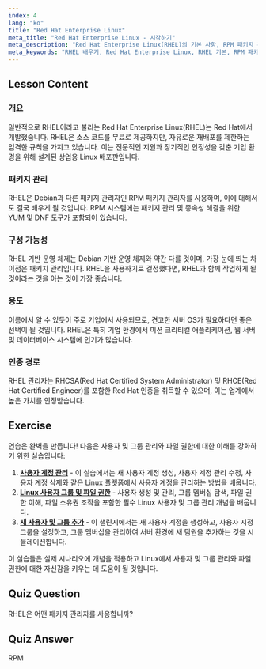 ```yaml
---
index: 4
lang: "ko"
title: "Red Hat Enterprise Linux"
meta_title: "Red Hat Enterprise Linux - 시작하기"
meta_description: "Red Hat Enterprise Linux(RHEL)의 기본 사항, RPM 패키지 관리자 및 기업용 활용법에 대해 알아보세요. RHEL의 핵심 차이점과 이점을 이해합니다."
meta_keywords: "RHEL 배우기, Red Hat Enterprise Linux, RHEL 기본, RPM 패키지 관리자, Linux 서버 OS, RHEL 초보자, RHEL 가이드"
---
```


## Lesson Content

### 개요

일반적으로 RHEL이라고 불리는 Red Hat Enterprise Linux(RHEL)는 Red Hat에서 개발했습니다. RHEL은 소스 코드를 무료로 제공하지만, 자유로운 재배포를 제한하는 엄격한 규칙을 가지고 있습니다. 이는 전문적인 지원과 장기적인 안정성을 갖춘 기업 환경을 위해 설계된 상업용 Linux 배포판입니다.

### 패키지 관리

RHEL은 Debian과 다른 패키지 관리자인 RPM 패키지 관리자를 사용하며, 이에 대해서도 결국 배우게 될 것입니다. RPM 시스템에는 패키지 관리 및 종속성 해결을 위한 YUM 및 DNF 도구가 포함되어 있습니다.

### 구성 가능성

RHEL 기반 운영 체제는 Debian 기반 운영 체제와 약간 다를 것이며, 가장 눈에 띄는 차이점은 패키지 관리입니다. RHEL을 사용하기로 결정했다면, RHEL과 함께 작업하게 될 것이라는 것을 아는 것이 가장 좋습니다.

### 용도

이름에서 알 수 있듯이 주로 기업에서 사용되므로, 견고한 서버 OS가 필요하다면 좋은 선택이 될 것입니다. RHEL은 특히 기업 환경에서 미션 크리티컬 애플리케이션, 웹 서버 및 데이터베이스 시스템에 인기가 많습니다.

### 인증 경로

RHEL 관리자는 RHCSA(Red Hat Certified System Administrator) 및 RHCE(Red Hat Certified Engineer)를 포함한 Red Hat 인증을 취득할 수 있으며, 이는 업계에서 높은 가치를 인정받습니다.

## Exercise

연습은 완벽을 만듭니다! 다음은 사용자 및 그룹 관리와 파일 권한에 대한 이해를 강화하기 위한 실습입니다:

1. **[사용자 계정 관리](https://labex.io/ko/labs/linux-user-account-management-49)** - 이 실습에서는 새 사용자 계정 생성, 사용자 계정 관리 수정, 사용자 계정 삭제와 같은 Linux 플랫폼에서 사용자 계정을 관리하는 방법을 배웁니다.
2. **[Linux 사용자 그룹 및 파일 권한](https://labex.io/ko/labs/linux-linux-user-group-and-file-permissions-18002)** - 사용자 생성 및 관리, 그룹 멤버십 탐색, 파일 권한 이해, 파일 소유권 조작을 포함한 필수 Linux 사용자 및 그룹 관리 개념을 배웁니다.
3. **[새 사용자 및 그룹 추가](https://labex.io/ko/labs/linux-add-new-user-and-group-17987)** - 이 챌린지에서는 새 사용자 계정을 생성하고, 사용자 지정 그룹을 설정하고, 그룹 멤버십을 관리하여 서버 환경에 새 팀원을 추가하는 것을 시뮬레이션합니다.

이 실습들은 실제 시나리오에 개념을 적용하고 Linux에서 사용자 및 그룹 관리와 파일 권한에 대한 자신감을 키우는 데 도움이 될 것입니다.

## Quiz Question

RHEL은 어떤 패키지 관리자를 사용합니까?

## Quiz Answer

RPM